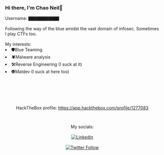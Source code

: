 ### Hi there, I'm Chao Neil👋

<div>
  Username: <code>██████████████</code>
</div>
<br>
Following the way of the blue amidst the vast domain of infosec. Sometimes I play CTFs too.
<br>

<br>
My interests:
<li>
  🛡️Blue Teaming
</li>
<li>
  🕷️Malware analysis
</li>
<li>
  🛠️Reverse Engineering (I suck at it)
</li>
<li>
  👽Maldev (I suck at here too)
</li>
<br>
<br>



<br><br><p align="center">HackTheBox profile: https://app.hackthebox.com/profile/1277083

<br><p align="center">My socials:<br><br>
  [![Linkedin](https://img.shields.io/badge/linked-in-369?style=flat-square&logo=linkedin&logoColor=white&color=blue)](https://www.linkedin.com/in/chao-neil-aryan-borgohain-264724175/)
  <br><br>[![Twitter Follow](https://img.shields.io/twitter/follow/NBorgan?style=social)](https://twitter.com/NBorgan)
</p>
  
 

<!--
**ChaoNEil/ChaoNEil** is a ✨ _special_ ✨ repository because its `README.md` (this file) appears on your GitHub profile.

Here are some ideas to get you started:

- 🔭 I’m currently working on ...
- 🌱 I’m currently learning ...
- 👯 I’m looking to collaborate on ...
- 🤔 I’m looking for help with ...
- 💬 Ask me about ...
- 📫 How to reach me: ...
- 😄 Pronouns: ...
- ⚡ Fun fact: ...
-->


